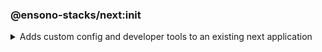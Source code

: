 ### @ensono-stacks/next:init

<details>
<summary>Adds custom config and developer tools to an existing next application</summary>

The next init generator will add a custom ESlint config to an existing NextJs application, install `eslint-plugin-testing-library` to the project. as well as update project.json with a custom test config to allow coverage collection from [jest](https://jestjs.io/). 

## Prerequisites

An existing [Next](https://nextjs.org/) application

## Usage

```bash
nx @ensono-stacks/next:init --project nameOfExistingNextProject
```

### Command line arguments

The following command line arguments are available:

| Option    | Description           | Type      | Accepted Values   |Default            |
| ---       | -------------------   | ---       | ---               | ---               |
| --project | Name of the existing next application  | string   |  nameOfApplication       | N/A              |

### Generator Output
##### The next init plugin will 

- Update ESLint config with Ensono Stacks best practices


- Install [eslint-plugin-testing-library](https://github.com/testing-library/eslint-plugin-testing-library) to allow best practices and anticipate common mistakes when writing tests with Testing Library
```
"dependencies": {
    ...otherDependencies
    "eslint-plugin-testing-library": "5.9.1",
},
```
`/package.json`


- Update `project.json` NX test command with a custom test config to allow for coverage collection


</details>